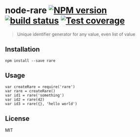 # node-rare [![NPM version][npm-image]][npm-url] [![build status][travis-image]][travis-url] [![Test coverage][coveralls-image]][coveralls-url]

> Unique identifier generator for any value, even list of value

## Installation

    npm install --save rare

## Usage

    var createRare = require('rare')
    var rare = createRare()
    var id1 = rare('something')
    var id2 = rare(42)
    var id3 = rare({}, 'hello world')

## License

MIT

[npm-image]: https://img.shields.io/npm/v/rare.svg?style=flat
[npm-url]: https://npmjs.org/package/rare
[travis-image]: https://img.shields.io/travis/CatTail/node-rare.svg?style=flat
[travis-url]: https://travis-ci.org/CatTail/node-rare
[coveralls-image]: https://img.shields.io/coveralls/CatTail/node-rare.svg?style=flat
[coveralls-url]: https://coveralls.io/r/CatTail/node-rare?branch=master
